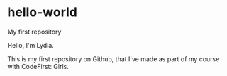 # hello-world
My first repository

Hello, I'm Lydia.

This is my first repository on Github, that I've made as part of my course with CodeFirst: Girls.
